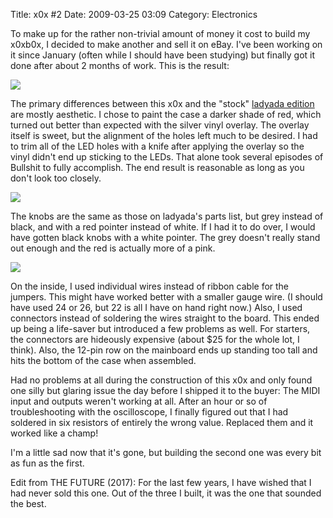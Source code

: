 Title: x0x #2
Date: 2009-03-25 03:09
Category: Electronics

To make up for the rather non-trivial amount of money it cost to build my x0xb0x, I decided to make another and sell it on eBay. I've been working on it since January (often while I should have been studying) but finally got it done after about 2 months of work. This is the result:

<a href="https://img.bityard.net/x0x/x0x1-1.JPG">
  <img src="https://img.bityard.net/x0x/thumb-x0x1-1.JPG">
</a>

The primary differences between this x0x and the "stock" [ladyada edition](http://www.ladyada.net/make/x0xb0x/index.html) are mostly aesthetic. I chose to paint the case a darker shade of red, which turned out better than expected with the silver vinyl overlay. The overlay itself is sweet, but the alignment of the holes left much to be desired. I had to trim all of the LED holes with a knife after applying the overlay so the vinyl didn't end up sticking to the LEDs. That alone took several episodes of Bullshit to fully accomplish. The end result is reasonable as long as you don't look too closely.

<a href="https://img.bityard.net/x0x/x0x1-2.JPG">
  <img src="https://img.bityard.net/x0x/thumb-x0x1-2.JPG">
</a>

The knobs are the same as those on ladyada's parts list, but grey instead of black, and with a red pointer instead of white. If I had it to do over, I would have gotten black knobs with a white pointer. The grey doesn't really stand out enough and the red is actually more of a pink.

<a href="https://img.bityard.net/x0x/x0x1-4.JPG">
  <img src="https://img.bityard.net/x0x/thumb-x0x1-4.JPG">
</a>

On the inside, I used individual wires instead of ribbon cable for the jumpers. This might have worked better with a smaller gauge wire. (I should have used 24 or 26, but 22 is all I have on hand right now.) Also, I used connectors instead of soldering the wires straight to the board. This ended up being a life-saver but introduced a few problems as well. For starters, the connectors are hideously expensive (about $25 for the whole lot, I think). Also, the 12-pin row on the mainboard ends up standing too tall and hits the bottom of the case when assembled.

Had no problems at all during the construction of this x0x and only found one silly but glaring issue the day before I shipped it to the buyer: The MIDI input and outputs weren't working at all. After an hour or so of troubleshooting with the oscilloscope, I finally figured out that I had soldered in six resistors of entirely the wrong value. Replaced them and it worked like a champ!

I'm a little sad now that it's gone, but building the second one was every bit as fun as the first.

Edit from THE FUTURE (2017): For the last few years, I have wished that I had never sold this one. Out of the three I built, it was the one that sounded the best.
